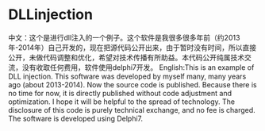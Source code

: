 # DLLinjection
中文：这个是进行dll注入的一个例子。这个软件是我很多很多年前（约2013年-2014年）自己开发的，现在把源代码公开出来，由于暂时没有时间，所以直接公开，未做代码调整和优化，希望对技术传播有所助益。本代码公开纯属技术交流，没有收取任何费用，软件使用delphi7开发。 English:This is an example of DLL injection. This software was developed by myself many, many years ago (about 2013-2014). Now the source code is published. Because there is no time for now, it is directly published without code adjustment and optimization. I hope it will be helpful to the spread of technology. The disclosure of this code is purely technical exchange, and no fee is charged. The software is developed using Delphi7.
